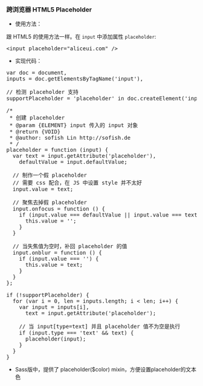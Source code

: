 ### 跨浏览器 HTML5 Placeholder

- 使用方法：

跟 HTML5 的使用方法一样。在 `input` 中添加属性 `placeholder`: 
 
<pre>&lt;input placeholder="aliceui.com" /&gt;</pre>

- 实现代码：

<pre>
var doc = document,
inputs = doc.getElementsByTagName('input'),

// 检测 placeholder 支持
supportPlaceholder = 'placeholder' in doc.createElement('input'),

/* 
 * 创建 placeholder
 * @param {ELEMENT} input 传入的 input 对象
 * @return {VOID}
 * @author: sofish Lin http://sofish.de
 * /
placeholder = function (input) {
  var text = input.getAttribute('placeholder'),
    defaultValue = input.defaultValue;

  // 制作一个假 placeholder
  // 需要 css 配合，在 JS 中设置 style 并不太好
  input.value = text;

  // 聚焦去掉假 placeholder
  input.onfocus = function () {
    if (input.value === defaultValue || input.value === text) {
      this.value = '';
    }
  }

  // 当失焦值为空时，补回 placeholder 的值
  input.onblur = function () {
    if (input.value === '') {
      this.value = text;
    }
  }
};

if (!supportPlaceholder) {
  for (var i = 0, len = inputs.length; i < len; i++) {
    var input = inputs[i],
      text = input.getAttribute('placeholder');

    // 当 input[type=text] 并且 placeholder 值不为空是执行
    if (input.type === 'text' && text) {
      placeholder(input);
    }
  }
}          
</pre>

- Sass版中，提供了 placeholder($color) mixin，方便设置placeholder的文本色
